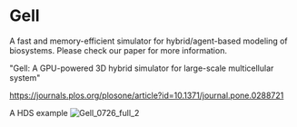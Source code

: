 # Gell
A fast and memory-efficient simulator for hybrid/agent-based modeling of biosystems. Please check our paper for more information.

"Gell: A GPU-powered 3D hybrid simulator for large-scale multicellular system"

https://journals.plos.org/plosone/article?id=10.1371/journal.pone.0288721

A HDS example
![Gell_0726_full_2](https://user-images.githubusercontent.com/98802462/188084155-a7fc095d-54a4-42c1-be29-eb5e6a7422a5.png)


